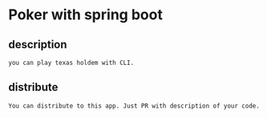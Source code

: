 # Poker with spring boot

## description
    you can play texas holdem with CLI.
    

    
## distribute
    You can distribute to this app. Just PR with description of your code.
